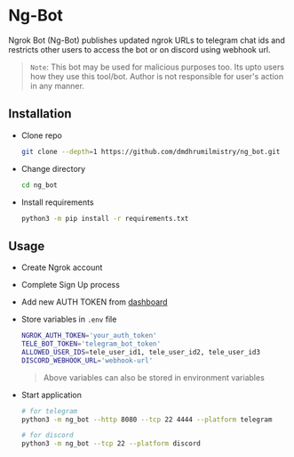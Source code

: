 # Ng-Bot

Ngrok Bot (Ng-Bot) publishes updated ngrok URLs to telegram chat ids and restricts other users to access the bot or on discord using webhook url.

> `Note`: This bot may be used for malicious purposes too. Its upto users how they use this tool/bot. Author is not responsible for user's action in any manner.

## Installation

- Clone repo

  ```bash
  git clone --depth=1 https://github.com/dmdhrumilmistry/ng_bot.git
  ```

- Change directory

  ```bash
  cd ng_bot
  ```

- Install requirements

  ```bash
  python3 -m pip install -r requirements.txt
  ```

## Usage

- Create Ngrok account

- Complete Sign Up process

- Add new AUTH TOKEN from [dashboard](https://dashboard.ngrok.com/get-started/your-authtoken)

- Store variables in `.env` file

  ```bash
  NGROK_AUTH_TOKEN='your_auth_token'
  TELE_BOT_TOKEN='telegram_bot_token'
  ALLOWED_USER_IDS=tele_user_id1, tele_user_id2, tele_user_id3
  DISCORD_WEBHOOK_URL='webhook-url' 
  ```

  > Above variables can also be stored in environment variables

- Start application

  ```bash
  # for telegram
  python3 -m ng_bot --http 8080 --tcp 22 4444 --platform telegram

  # for discord
  python3 -m ng_bot --tcp 22 --platform discord
  ```

